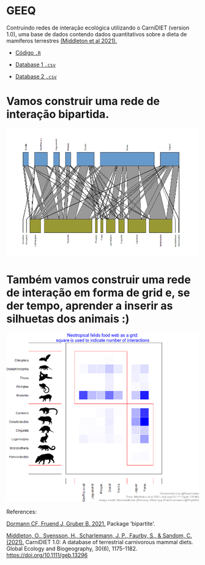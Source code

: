 # GEEQ

Contruindo redes de interação ecológica utilizando o CarniDIET (version 1.0), uma base de dados contendo dados quantitativos sobre a dieta de mamíferos terrestres [(Middleton et al 2021).](https://doi.org/10.1111/geb.13296) 

- [Código `.R`](https://github.com/fblpalmeira/CarniDIET/blob/main/data/30daychallenge_day23.R)

- [Database 1 `.csv`](https://github.com/fblpalmeira/CarniDIET/blob/main/data/geb13296-sup-0011-carnidiet.csv)

- [Database 2 `.csv`](https://github.com/fblpalmeira/CarniDIET/blob/main/data/geb13296-sup-0011-carnidiet2.csv)

# Vamos construir uma rede de interação bipartida. 

<img src="https://github.com/fblpalmeira/GEEQ/blob/main/data/plotweb_carnidiet.png">

# Também vamos construir uma rede de interação em forma de grid e, se der tempo, aprender a inserir as silhuetas dos animais :)

<img src="https://github.com/fblpalmeira/CarniDIET/blob/main/data/felids_diet2.png">

References: 

[Dormann CF, Fruend J, Gruber B. 2021.](http://cran.r-project.org/web/packages/bipartite/bipartite.pdf) Package ‘bipartite’. 

[Middleton, O., Svensson, H., Scharlemann, J. P., Faurby, S., & Sandom, C. (2021).]( https://doi.org/10.1111/geb.13296) CarniDIET 1.0: A database of terrestrial carnivorous mammal diets. Global Ecology and Biogeography, 30(6), 1175-1182. https://doi.org/10.1111/geb.13296
